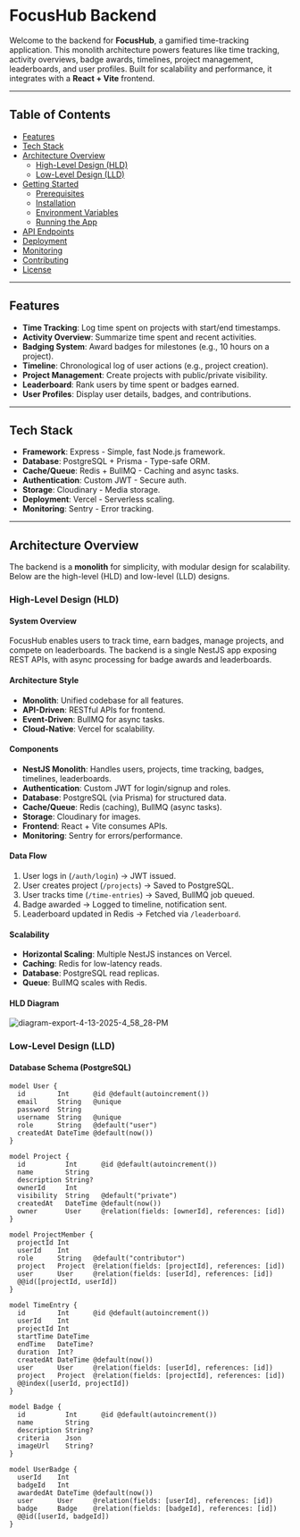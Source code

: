 # FocusHub Backend

Welcome to the backend for **FocusHub**, a gamified time-tracking application. This monolith architecture powers features like time tracking, activity overviews, badge awards, timelines, project management, leaderboards, and user profiles. Built for scalability and performance, it integrates with a **React + Vite** frontend.

---

## Table of Contents

- [Features](#features)
- [Tech Stack](#tech-stack)
- [Architecture Overview](#architecture-overview)
  - [High-Level Design (HLD)](#high-level-design-hld)
  - [Low-Level Design (LLD)](#low-level-design-lld)
- [Getting Started](#getting-started)
  - [Prerequisites](#prerequisites)
  - [Installation](#installation)
  - [Environment Variables](#environment-variables)
  - [Running the App](#running-the-app)
- [API Endpoints](#api-endpoints)
- [Deployment](#deployment)
- [Monitoring](#monitoring)
- [Contributing](#contributing)
- [License](#license)

---

## Features

- **Time Tracking**: Log time spent on projects with start/end timestamps.
- **Activity Overview**: Summarize time spent and recent activities.
- **Badging System**: Award badges for milestones (e.g., 10 hours on a project).
- **Timeline**: Chronological log of user actions (e.g., project creation).
- **Project Management**: Create projects with public/private visibility.
- **Leaderboard**: Rank users by time spent or badges earned.
- **User Profiles**: Display user details, badges, and contributions.

---

## Tech Stack

- **Framework**: Express - Simple, fast Node.js framework.
- **Database**: PostgreSQL + Prisma - Type-safe ORM.
- **Cache/Queue**: Redis + BullMQ - Caching and async tasks.
- **Authentication**: Custom JWT - Secure auth.
- **Storage**: Cloudinary - Media storage.
- **Deployment**: Vercel - Serverless scaling.
- **Monitoring**: Sentry - Error tracking.
---

## Architecture Overview

The backend is a **monolith** for simplicity, with modular design for scalability. Below are the high-level (HLD) and low-level (LLD) designs.

### High-Level Design (HLD)

#### System Overview

FocusHub enables users to track time, earn badges, manage projects, and compete on leaderboards. The backend is a single NestJS app exposing REST APIs, with async processing for badge awards and leaderboards.

#### Architecture Style

- **Monolith**: Unified codebase for all features.
- **API-Driven**: RESTful APIs for frontend.
- **Event-Driven**: BullMQ for async tasks.
- **Cloud-Native**: Vercel for scalability.

#### Components

- **NestJS Monolith**: Handles users, projects, time tracking, badges, timelines, leaderboards.
- **Authentication**: Custom JWT for login/signup and roles.
- **Database**: PostgreSQL (via Prisma) for structured data.
- **Cache/Queue**: Redis (caching), BullMQ (async tasks).
- **Storage**: Cloudinary for images.
- **Frontend**: React + Vite consumes APIs.
- **Monitoring**: Sentry for errors/performance.

#### Data Flow

1. User logs in (`/auth/login`) → JWT issued.
2. User creates project (`/projects`) → Saved to PostgreSQL.
3. User tracks time (`/time-entries`) → Saved, BullMQ job queued.
4. Badge awarded → Logged to timeline, notification sent.
5. Leaderboard updated in Redis → Fetched via `/leaderboard`.

#### Scalability

- **Horizontal Scaling**: Multiple NestJS instances on Vercel.
- **Caching**: Redis for low-latency reads.
- **Database**: PostgreSQL read replicas.
- **Queue**: BullMQ scales with Redis.

#### HLD Diagram

![diagram-export-4-13-2025-4_58_28-PM](https://github.com/user-attachments/assets/c712a77d-b0de-4b43-aa1a-4626c1f43e8c)

### Low-Level Design (LLD)

#### Database Schema (PostgreSQL)

```prisma
model User {
  id        Int      @id @default(autoincrement())
  email     String   @unique
  password  String
  username  String   @unique
  role      String   @default("user")
  createdAt DateTime @default(now())
}

model Project {
  id          Int      @id @default(autoincrement())
  name        String
  description String?
  ownerId     Int
  visibility  String   @default("private")
  createdAt   DateTime @default(now())
  owner       User     @relation(fields: [ownerId], references: [id])
}

model ProjectMember {
  projectId Int
  userId    Int
  role      String   @default("contributor")
  project   Project  @relation(fields: [projectId], references: [id])
  user      User     @relation(fields: [userId], references: [id])
  @@id([projectId, userId])
}

model TimeEntry {
  id        Int      @id @default(autoincrement())
  userId    Int
  projectId Int
  startTime DateTime
  endTime   DateTime?
  duration  Int?
  createdAt DateTime @default(now())
  user      User     @relation(fields: [userId], references: [id])
  project   Project  @relation(fields: [projectId], references: [id])
  @@index([userId, projectId])
}

model Badge {
  id          Int      @id @default(autoincrement())
  name        String
  description String?
  criteria    Json
  imageUrl    String?
}

model UserBadge {
  userId    Int
  badgeId   Int
  awardedAt DateTime @default(now())
  user      User     @relation(fields: [userId], references: [id])
  badge     Badge    @relation(fields: [badgeId], references: [id])
  @@id([userId, badgeId])
}
```
